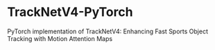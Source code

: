 # TrackNetV4-PyTorch
PyTorch implementation of TrackNetV4: Enhancing Fast Sports Object Tracking with Motion Attention Maps
